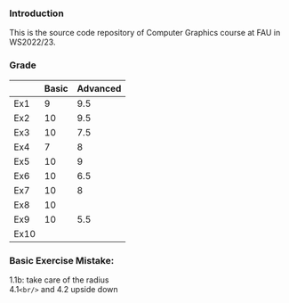 ### Introduction
This is the source code repository of Computer Graphics course at FAU in WS2022/23.

### Grade
|      | Basic | Advanced |
|------|-------|----------|
| Ex1  | 9     | 9.5      | 
| Ex2  | 10    | 9.5      | 
| Ex3  | 10    | 7.5      | 
| Ex4  | 7     | 8        | 
| Ex5  | 10    | 9        | 
| Ex6  | 10    | 6.5      | 
| Ex7  | 10    | 8        | 
| Ex8  | 10    |          | 
| Ex9  | 10    | 5.5      | 
| Ex10 |       |          | 

### Basic Exercise Mistake:  
1.1b: take care of the radius  
4.1`<br/>` and 4.2 upside down
